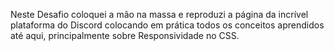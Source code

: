 Neste Desafio coloquei a mão na massa e reproduzi a página da incrível plataforma do Discord colocando em prática todos os conceitos aprendidos até aqui, principalmente sobre Responsividade no CSS.
